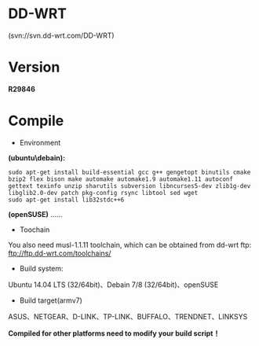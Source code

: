 # DD-WRT

(svn://svn.dd-wrt.com/DD-WRT)

# Version

**R29846**

# Compile

* Environment

**(ubuntu\debain):**

```
sudo apt-get install build-essential gcc g++ gengetopt binutils cmake bzip2 flex bison make automake automake1.9 automake1.11 autoconf gettext texinfo unzip sharutils subversion libncurses5-dev zlib1g-dev libglib2.0-dev patch pkg-config rsync libtool sed wget
sudo apt-get install lib32stdc++6
```

**(openSUSE)**
......

* Toochain

You also need musl-1.1.11 toolchain, which can be obtained from dd-wrt ftp:
ftp://ftp.dd-wrt.com/toolchains/

* Build system: 

Ubuntu 14.04 LTS (32/64bit)、Debain 7/8 (32/64bit)、openSUSE

* Build target(armv7)

ASUS、NETGEAR、D-LINK、TP-LINK、BUFFALO、TRENDNET、LINKSYS

**Compiled for other platforms need to modify your build script！**
